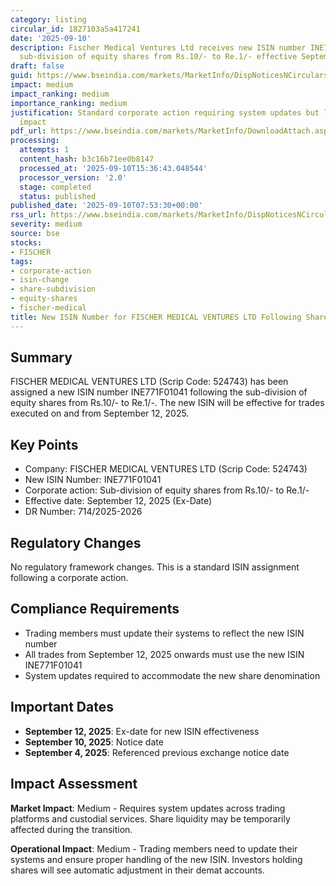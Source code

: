```yaml
---
category: listing
circular_id: 1827103a5a417241
date: '2025-09-10'
description: Fischer Medical Ventures Ltd receives new ISIN number INE771F01041 following
  sub-division of equity shares from Rs.10/- to Re.1/- effective September 12, 2025.
draft: false
guid: https://www.bseindia.com/markets/MarketInfo/DispNoticesNCirculars.aspx?Noticeid={49922420-8E71-4909-B793-E5B0C02AC027}&noticeno=20250910-5&dt=09/10/2025&icount=5&totcount=55&flag=0
impact: medium
impact_ranking: medium
importance_ranking: medium
justification: Standard corporate action requiring system updates but limited market
  impact
pdf_url: https://www.bseindia.com/markets/MarketInfo/DownloadAttach.aspx?id=20250910-5&attachedId=
processing:
  attempts: 1
  content_hash: b3c16b71ee0b8147
  processed_at: '2025-09-10T15:36:43.048544'
  processor_version: '2.0'
  stage: completed
  status: published
published_date: '2025-09-10T07:53:30+00:00'
rss_url: https://www.bseindia.com/markets/MarketInfo/DispNoticesNCirculars.aspx?Noticeid={49922420-8E71-4909-B793-E5B0C02AC027}&noticeno=20250910-5&dt=09/10/2025&icount=5&totcount=55&flag=0
severity: medium
source: bse
stocks:
- FISCHER
tags:
- corporate-action
- isin-change
- share-subdivision
- equity-shares
- fischer-medical
title: New ISIN Number for FISCHER MEDICAL VENTURES LTD Following Share Sub-Division
---
```


## Summary

FISCHER MEDICAL VENTURES LTD (Scrip Code: 524743) has been assigned a new ISIN number INE771F01041 following the sub-division of equity shares from Rs.10/- to Re.1/-. The new ISIN will be effective for trades executed on and from September 12, 2025.

## Key Points

- Company: FISCHER MEDICAL VENTURES LTD (Scrip Code: 524743)
- New ISIN Number: INE771F01041
- Corporate action: Sub-division of equity shares from Rs.10/- to Re.1/-
- Effective date: September 12, 2025 (Ex-Date)
- DR Number: 714/2025-2026

## Regulatory Changes

No regulatory framework changes. This is a standard ISIN assignment following a corporate action.

## Compliance Requirements

- Trading members must update their systems to reflect the new ISIN number
- All trades from September 12, 2025 onwards must use the new ISIN INE771F01041
- System updates required to accommodate the new share denomination

## Important Dates

- **September 12, 2025**: Ex-date for new ISIN effectiveness
- **September 10, 2025**: Notice date
- **September 4, 2025**: Referenced previous exchange notice date

## Impact Assessment

**Market Impact**: Medium - Requires system updates across trading platforms and custodial services. Share liquidity may be temporarily affected during the transition.

**Operational Impact**: Medium - Trading members need to update their systems and ensure proper handling of the new ISIN. Investors holding shares will see automatic adjustment in their demat accounts.